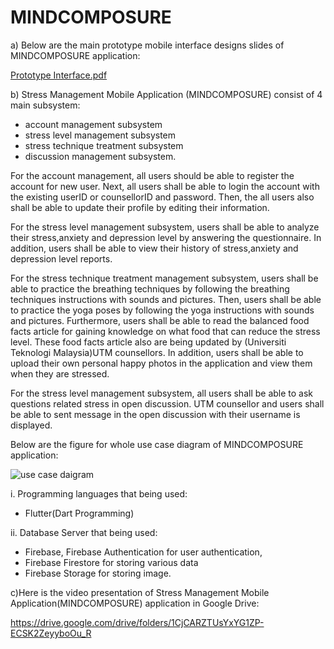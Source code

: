 # MINDCOMPOSURE

a) Below are the main prototype mobile interface designs slides of MINDCOMPOSURE application:

[Prototype Interface.pdf](https://github.com/nmssyahmi/Mindcomposure/files/10609500/Prototype.Interface.pdf)

b) Stress Management Mobile Application (MINDCOMPOSURE) consist of 4 main subsystem:
- account management subsystem
- stress level management subsystem
- stress technique treatment subsystem
- discussion management subsystem.

For the account management, all users should be able to register the account for new user. Next, all users shall be able to login the account with the existing userID or counsellorID and password. Then, the all users also shall be able to update their profile by editing their information.

For the stress level management subsystem, users shall be able to analyze their stress,anxiety and depression level by answering the questionnaire. In addition, users shall be able to view their history of stress,anxiety and depression level reports.

For the stress technique treatment management subsystem, users shall be able to practice the breathing techniques by following the breathing techniques instructions with sounds and pictures. Then, users shall be able to practice the yoga poses by following the yoga instructions with sounds and pictures. Furthermore, users shall be able to read the balanced food facts article for gaining knowledge on what food that can reduce the stress level. These food facts article also are being updated by (Universiti Teknologi Malaysia)UTM counsellors. In addition, users shall be able to upload their own personal happy photos in the application and view them when they are stressed.

For the stress level management subsystem, all users shall be able to ask questions related stress in open discussion. UTM counsellor and users shall be able to sent message in the open discussion with their username is displayed.

Below are the figure for whole use case diagram of MINDCOMPOSURE application:

  ![use case daigram](https://user-images.githubusercontent.com/62758016/216787635-e20bf3a2-1d59-425b-8bf7-6d0e7389b522.PNG)

 i.	Programming languages that being used:  
- Flutter(Dart Programming)

ii.	Database Server that being used:  
- Firebase, Firebase Authentication for user authentication, 
- Firebase Firestore for storing various data 
- Firebase Storage for storing image.

c)Here is the video presentation of Stress Management Mobile Application(MINDCOMPOSURE) application in Google Drive:

https://drive.google.com/drive/folders/1CjCARZTUsYxYG1ZP-ECSK2ZeyyboOu_R


